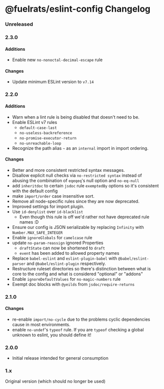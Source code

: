 # @fuelrats/eslint-config Changelog


### Unreleased





### 2.3.0

#### Additions
* Enable new `no-nonoctal-decimal-escape` rule

#### Changes
* Update minimum ESLint version to `v7.14`





### 2.2.0

#### Additions
* Warn when a lint rule is being disabled that doesn't need to be.
* Enable ESLint v7 rules
  * `default-case-last`
  * `no-useless-backreference`
  * `no-promise-executor-return`
  * `no-unreachable-loop`
* Recognize the path alias `~` as an `internal` import in import ordering.


#### Changes
* Better and more consistent restricted syntax messages.
* Disallow explicit null checks via `no-restricted syntax` instead of abusing the combination of `eqeqeq`'s null option and `no-eq-null`
* add `inheritdoc` to certain `jsdoc` rule `exemptedBy` options so it's consistent with the default config
* make `import/order` case insensitive sort.
* Remove all node-specific rules since they are now deprecated.
* Improved settings for import plugin.
* Use `id-denylist` over `id-blacklist`
  * Even though this rule is off we'd rather not have deprecated rule names :D
* Ensure our config is JSON serializable by replacing `Infinity` with `Number.MAX_SAFE_INTEGER`
* Enable `ignoreGlobals` for `camelcase` rule
* update `no-param-reassign` ignored Properties
  * `draftState` can now be shortened to `draft`
  * `event` has been added to allowed property names
* Replace `babel-eslint` and `eslint-plugin-babel` with `@babel/eslint-parser` and `@babel/eslint-plugin` respectively.
* Restructure ruleset directories so there's distinction between what is core to the config and what is considered "optional" or "addons"
* Enable `ignoreDefaultValues` for `no-magic-numbers` rule
* Exempt doc blocks with `@yeilds` from `jsdoc/require-returns`


### 2.1.0

#### Changes
* re-enable `import/no-cycle` due to the problems cyclic dependencies cause in most environments.
* enable `no-undef`'s `typeof` rule. If you are `typeof` checking a global unknown to eslint, you should define it!





### 2.0.0

* Initial release intended for general consumption





### 1.x

Original version (which should no longer be used)
